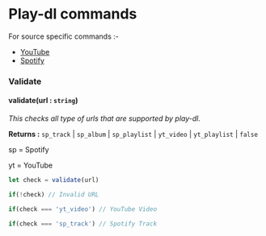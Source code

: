 # Play-dl commands

For source specific commands :-
- [YouTube](https://github.com/play-dl/play-dl/tree/main/docs/YouTube#youtube)
- [Spotify](https://github.com/play-dl/play-dl/tree/main/docs/Spotify#spotify)

### Validate

#### validate(url : `string`)
*This checks all type of urls that are supported by play-dl.*

**Returns :** `sp_track` | `sp_album` | `sp_playlist` | `yt_video` | `yt_playlist` | `false`

sp = Spotify

yt = YouTube
```js
let check = validate(url)

if(!check) // Invalid URL

if(check === 'yt_video') // YouTube Video

if(check === 'sp_track') // Spotify Track
```
